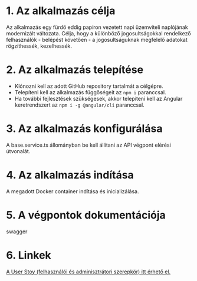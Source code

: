 # 1. Az alkalmazás célja

Az alkalmazás egy fürdő eddig papíron vezetett napi üzemviteli naplójának modernizált változata. Célja, hogy a különböző jogosultságokkal rendelkező felhasználók - belépést követően - a jogosultságuknak megfelelő adatokat rögzíthessék, kezelhessék.

# 2. Az alkalmazás telepítése
- Klónozni kell az adott GitHub repository tartalmát a célgépre.
- Telepíteni kell az alkalmazás függőségeit az `npm i` paranccsal.
- Ha további fejlesztések szükségesek, akkor telepíteni kell az Angular keretrendszert az `npm i -g @angular/cli` paranccsal.

# 3. Az alkalmazás konfigurálása
A base.service.ts állományban be kell állítani az API végpont elérési útvonalát.

# 4. Az alkalmazás indítása
A megadott Docker container indítása és inicializálása.

# 5. A végpontok dokumentációja
swagger

# 6. Linkek
[A User Stoy (felhasználói és adminisztrátori szerepkör) itt érhető el.](https://github.com/rhetesi/spa-daily-report/blob/main/README.md)
